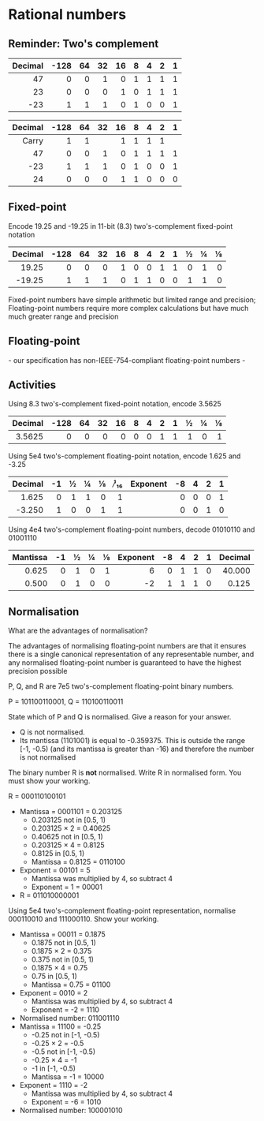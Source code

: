 # Rational numbers

## Reminder: Two's complement

| Decimal | -128 | 64 | 32 | 16 | 8 | 4 | 2 | 1 |
|--------:|-----:|---:|---:|---:|--:|--:|--:|--:|
|      47 |    0 |  0 |  1 |  0 | 1 | 1 | 1 | 1 |
|      23 |    0 |  0 |  0 |  1 | 0 | 1 | 1 | 1 |
|     -23 |    1 |  1 |  1 |  0 | 1 | 0 | 0 | 1 |

| Decimal | -128 | 64 | 32 | 16 | 8 | 4 | 2 | 1 |
|--------:|-----:|---:|---:|---:|--:|--:|--:|--:|
|   Carry |    1 |  1 |    |  1 | 1 | 1 | 1 |   |
|      47 |    0 |  0 |  1 |  0 | 1 | 1 | 1 | 1 |
|     -23 |    1 |  1 |  1 |  0 | 1 | 0 | 0 | 1 |
|      24 |    0 |  0 |  0 |  1 | 1 | 0 | 0 | 0 |

## Fixed-point

Encode 19.25 and -19.25 in 11-bit (8.3) two's-complement fixed-point notation

| Decimal | -128 | 64 | 32 | 16 | 8 | 4 | 2 | 1 | ½ | ¼ | ⅛ |
|--------:|-----:|---:|---:|---:|--:|--:|--:|--:|--:|--:|--:|
|   19.25 |    0 |  0 |  0 |  1 | 0 | 0 | 1 | 1 | 0 | 1 | 0 |
|  -19.25 |    1 |  1 |  1 |  0 | 1 | 1 | 0 | 0 | 1 | 1 | 0 |

Fixed-point numbers have simple arithmetic but limited range and precision; Floating-point numbers require more complex calculations but have much much greater range and precision

## Floating-point

\- our specification has non-IEEE-754-compliant floating-point numbers -

## Activities

Using 8.3 two's-complement fixed-point notation, encode 3.5625

| Decimal | -128 | 64 | 32 | 16 | 8 | 4 | 2 | 1 | ½ | ¼ | ⅛ |
|--------:|-----:|---:|---:|---:|--:|--:|--:|--:|--:|--:|--:|
|  3.5625 |    0 |  0 |  0 |  0 | 0 | 0 | 1 | 1 | 1 | 0 | 1 |

Using 5e4 two's-complement floating-point notation, encode 1.625 and -3.25

| Decimal | -1 | ½ | ¼ | ⅛ | ¹̷₁₆ | Exponent | -8 | 4 | 2 | 1 |
|--------:|---:|--:|--:|--:|----:|---------:|---:|--:|--:|--:|
|   1.625 |  0 | 1 | 1 | 0 |   1 |          |  0 | 0 | 0 | 1 |
|  -3.250 |  1 | 0 | 0 | 1 |   1 |          |  0 | 0 | 1 | 0 |

Using 4e4 two's-complement floating-point numbers, decode 01010110 and 01001110

| Mantissa | -1 | ½ | ¼ | ⅛ | Exponent | -8 | 4 | 2 | 1 | Decimal |
|---------:|---:|--:|--:|--:|---------:|---:|--:|--:|--:|--------:|
|    0.625 |  0 | 1 | 0 | 1 |        6 |  0 | 1 | 1 | 0 |  40.000 |
|    0.500 |  0 | 1 | 0 | 0 |       -2 |  1 | 1 | 1 | 0 |   0.125 |

## Normalisation

What are the advantages of normalisation?

The advantages of normalising floating-point numbers are that it ensures there is a single canonical representation of any representable number, and any normalised floating-point number is guaranteed to have the highest precision possible

P, Q, and R are 7e5 two's-complement floating-point binary numbers.

P = 101100110001, Q = 110100110011

State which of P and Q is normalised. Give a reason for your answer.

- Q is not normalised.
- Its mantissa (1101001) is equal to -0.359375. This is outside the range [-1, -0.5) (and its mantissa is greater than -16) and therefore the number is not normalised

The binary number R is **not** normalised. Write R in normalised form. You must show your working.

R = 000110100101

- Mantissa = 0001101 = 0.203125
  - 0.203125 not in [0.5, 1)
  - 0.203125 × 2 = 0.40625
  - 0.40625 not in [0.5, 1)
  - 0.203125 × 4 = 0.8125
  - 0.8125 in [0.5, 1)
  - Mantissa = 0.8125 = 0110100
- Exponent = 00101 = 5
  - Mantissa was multiplied by 4, so subtract 4
  - Exponent = 1 = 00001
- R = 011010000001

Using 5e4 two's-complement floating-point representation, normalise 000110010 and 111000110. Show your working.

- Mantissa = 00011 = 0.1875
  - 0.1875 not in [0.5, 1)
  - 0.1875 × 2 = 0.375
  - 0.375 not in [0.5, 1)
  - 0.1875 × 4 = 0.75
  - 0.75 in [0.5, 1)
  - Mantissa = 0.75 = 01100
- Exponent = 0010 = 2
  - Mantissa was multiplied by 4, so subtract 4
  - Exponent = -2 = 1110
- Normalised number: 011001110
- Mantissa = 11100 = -0.25
  - -0.25 not in [-1, -0.5)
  - -0.25 × 2 = -0.5
  - -0.5 not in [-1, -0.5)
  - -0.25 × 4 = -1
  - -1 in [-1, -0.5)
  - Mantissa = -1 = 10000
- Exponent = 1110 = -2
  - Mantissa was multiplied by 4, so subtract 4
  - Exponent = -6 = 1010
- Normalised number: 100001010
